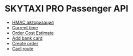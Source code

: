 SKYTAXI PRO Passenger API
===

* [HMAC авторизация](doc/hmac.md)
* [Current time](doc/rest/time.md)
* [Order Cost Estimate](doc/rest/estimate.md)
* [Add bank card](doc/rest/bank_card_add.md)
* [Create order](doc/rest/create_order.md)
* [Cacl route](doc/rest/cacl_route.md)
